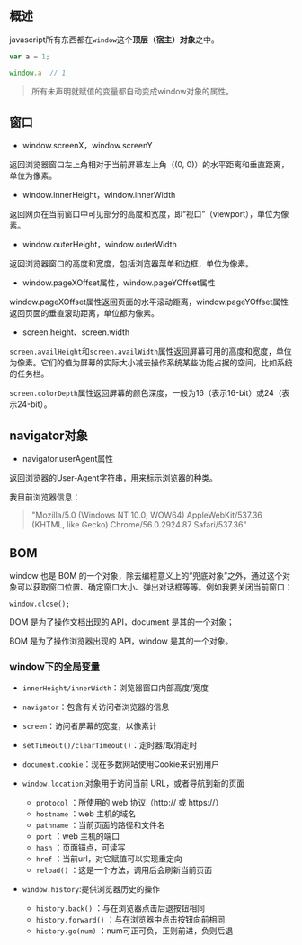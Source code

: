 

## 概述

javascript所有东西都在`window`这个**顶层（宿主）对象**之中。

```js
var a = 1;

window.a  // 1
```

> 所有未声明就赋值的变量都自动变成window对象的属性。

## 窗口

* window.screenX，window.screenY

返回浏览器窗口左上角相对于当前屏幕左上角（\(0, 0\)）的水平距离和垂直距离，单位为像素。

* window.innerHeight，window.innerWidth

返回网页在当前窗口中可见部分的高度和宽度，即“视口”（viewport），单位为像素。

* window.outerHeight，window.outerWidth

返回浏览器窗口的高度和宽度，包括浏览器菜单和边框，单位为像素。

* window.pageXOffset属性，window.pageYOffset属性

window.pageXOffset属性返回页面的水平滚动距离，window.pageYOffset属性返回页面的垂直滚动距离，单位都为像素。

* screen.height、screen.width

`screen.availHeight`和`screen.availWidth`属性返回屏幕可用的高度和宽度，单位为像素。它们的值为屏幕的实际大小减去操作系统某些功能占据的空间，比如系统的任务栏。

`screen.colorDepth`属性返回屏幕的颜色深度，一般为16（表示16-bit）或24（表示24-bit）。

## navigator对象

* navigator.userAgent属性

返回浏览器的User-Agent字符串，用来标示浏览器的种类。

我目前浏览器信息：

> "Mozilla/5.0 (Windows NT 10.0; WOW64) AppleWebKit/537.36 (KHTML, like Gecko) Chrome/56.0.2924.87 Safari/537.36"


## BOM

window 也是 BOM 的一个对象，除去编程意义上的“兜底对象”之外，通过这个对象可以获取窗口位置、确定窗口大小、弹出对话框等等。例如我要关闭当前窗口：

```
window.close();

```

DOM 是为了操作文档出现的 API，document 是其的一个对象；

BOM 是为了操作浏览器出现的 API，window 是其的一个对象。


### window下的全局变量

* `innerHeight/innerWidth`：浏览器窗口内部高度/宽度

* `navigator`：包含有关访问者浏览器的信息

* `screen`：访问者屏幕的宽度，以像素计

* `setTimeout()/clearTimeout()`：定时器/取消定时

* `document.cookie`：现在多数网站使用Cookie来识别用户

* `window.location`:对象用于访问当前 URL，或者导航到新的页面

  * `protocol` ：所使用的 web 协议（http:// 或 https://）
  * `hostname` ：web 主机的域名
  * `pathname` ：当前页面的路径和文件名
  * `port` ：web 主机的端口
  * `hash` ：页面锚点，可读写
  * `href` ：当前url，对它赋值可以实现重定向
  * `reload()` ：这是一个方法，调用后会刷新当前页面
  

* `window.history`:提供浏览器历史的操作

  * `history.back()` ：与在浏览器点击后退按钮相同
  * `history.forward()` ：与在浏览器中点击按钮向前相同
  * `history.go(num)` ：num可正可负，正则前进，负则后退



